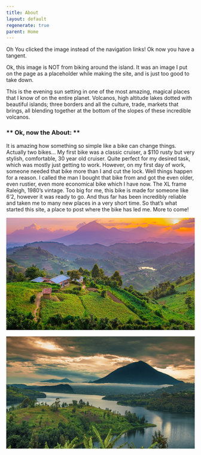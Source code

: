 ```yaml
---
title: About
layout: default
regenerate: true
parent: Home
---
```



<p>Oh You clicked the image instead of the navigation links! Ok now you have a tangent.</p>

<p>Ok, this image is NOT from biking around the island.  It was an image I put on the page as a placeholder while making the site, and is just too good to take down.</p>

<p>This is the evening sun setting in one of the most amazing, magical places that I know of on the entire planet.  Volcanos, high altitude lakes dotted with beautiful islands; three borders and all the culture, trade, markets that brings, all blending together at the bottom of the slopes of these incredible volcanos.</p>

<h3>** Ok, now the About: **</h3>
<p>It is amazing how something so simple like a bike can change things.  Actually two bikes…
My first bike was a classic cruiser, a $110 rusty but very stylish, comfortable, 30 year old cruiser.  Quite perfect for my desired task, which was mostly just getting to work.  However, on my first day of work, someone needed that bike more than I and cut the lock.  Well things happen for a reason.  I called the man I bought that bike from and got the even older, even rustier, even more economical bike which I have now.  The XL frame Raleigh, 1980’s vintage.  Too big for me, this bike is made for someone like 6’2, however it was ready to go.  And thus far has been incredibly reliable and taken me to many new places in a very short time.  So that’s what started this site, a place to post where the bike has led me.  More to come!</p>

<p><img src="../images/muhabura.jpg" height="300" title="Muhabura, the guide" /><br /></p>

<p><img src="../images/muhabura1.jpg" height="300" title="Muhabura, the guide" /><br /></p>



